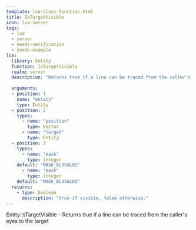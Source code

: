 ```yaml
---
template: lua-class-function.html
title: IsTargetVisible
icon: lua-server
tags:
  - lua
  - server
  - needs-verification
  - needs-example
lua:
  library: Entity
  function: IsTargetVisible
  realm: server
  description: "Returns true if a line can be traced from the caller's eyes to the target"
  
  arguments:
  - position: 1
    name: "entity"
    type: Entity
  - position: 2
    types:
      - name: "position"
        type: Vector
      - name: "target"
        type: Entity
  - position: 3
    types:
      - name: "mask"
        type: integer
    default: "MASK_BLOCKLOS"
      - name: "mask"
        type: integer
    default: "MASK_BLOCKLOS"
  returns:
    - type: boolean
      description: "true if visible, false otherwise."
---
```


<div class="lua__search__keywords">
Entity:IsTargetVisible &#x2013; Returns true if a line can be traced from the caller's eyes to the target
</div>
